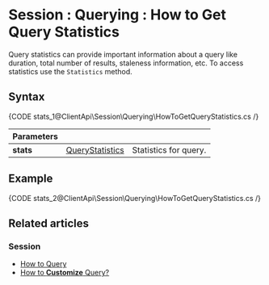 # Session : Querying : How to Get Query Statistics

Query statistics can provide important information about a query like duration, total number of results, staleness information, etc. To access statistics use the `Statistics` method.

## Syntax

{CODE stats_1@ClientApi\Session\Querying\HowToGetQueryStatistics.cs /}

| Parameters | | |
| ------------- | ------------- | ----- |
| **stats** | [QueryStatistics](../../../glossary/raven-query-statistics) | Statistics for query. |

## Example

{CODE stats_2@ClientApi\Session\Querying\HowToGetQueryStatistics.cs /}

## Related articles

### Session

- [How to Query](../../../client-api/session/querying/how-to-query)
- [How to **Customize** Query?](../../../client-api/session/querying/how-to-customize-query)
